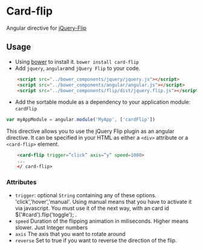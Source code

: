 Card-flip
======================
Angular directive for [jQuery-Flip](https://nnattawat.github.io/flip/)

Usage
-----

- Using [bower](http://bower.io/) to install it. `bower install card-flip`
- Add `jquery`, `angular`and `jQuery Flip` to your code.

```html
    <script src="../bower_components/jquery/jquery.js"></script>
    <script src="../bower_components/angular/angular.js"></script>
    <script src="../bower_components/flip/dist/jquery.flip.js"></script>
```

- Add the sortable module as a dependency to your application module: `cardFlip`

```js
var myAppModule = angular.module('MyApp', ['cardFlip'])
```

This directive allows you to use the jQuery Flip plugin as
an angular directive. It can be specified in your HTML
as either a `<div>` attribute or a `<card-flip>` element.

```html
    <card-flip trigger=”click” axis=”y” speed=1000>
    ...
    </ card-flip>
```

### Attributes ###
 - `trigger`: optional `String` containing any of these options. 'click','hover','manual'. Using manual means that you have to activate it via javascript. You must use it of the next way, with an card id $('#card').flip('toggle'); .
 - `speed` Duration of the flipping animation in miliseconds. Higher means slower. Just Integer numbers
 - `axis` The axis that you want to rotate around
 - `reverse` Set to true if you want to reverse the direction of the flip.

